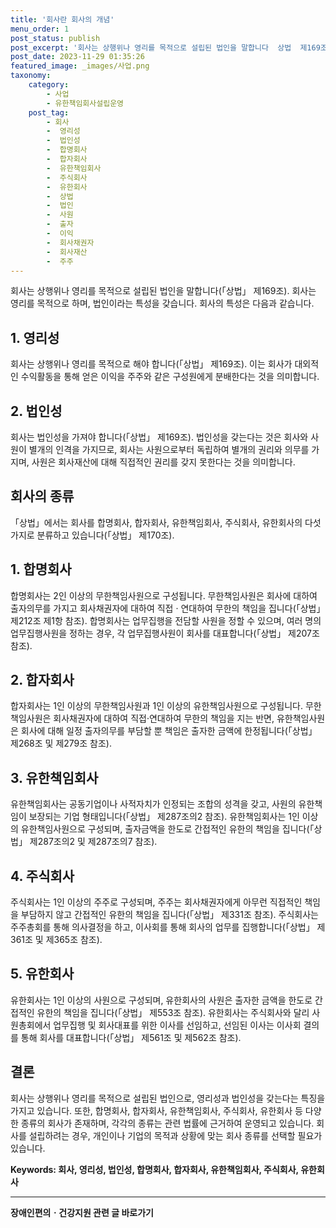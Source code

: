 ```yaml
---
title: '회사란 회사의 개념'
menu_order: 1
post_status: publish
post_excerpt: '회사는 상행위나 영리를 목적으로 설립된 법인을 말합니다  상법  제169조 . 회사는 영리를 목적으로 하며, 법인이라는 특성을 갖습니다. 회사의 특성은 다음과 같습니다.'
post_date: 2023-11-29 01:35:26
featured_image: _images/사업.png
taxonomy:
    category:
        - 사업
        - 유한책임회사설립운영
    post_tag:
        - 회사
        -  영리성
        -  법인성
        -  합명회사
        -  합자회사
        -  유한책임회사
        -  주식회사
        -  유한회사
        -  상법
        -  법인
        -  사원
        -  출자
        -  이익
        -  회사채권자
        -  회사재산
        -  주주
---
```



회사는 상행위나 영리를 목적으로 설립된 법인을 말합니다(「상법」 제169조). 회사는 영리를 목적으로 하며, 법인이라는 특성을 갖습니다. 회사의 특성은 다음과 같습니다.

## 1. 영리성
회사는 상행위나 영리를 목적으로 해야 합니다(「상법」 제169조). 이는 회사가 대외적인 수익활동을 통해 얻은 이익을 주주와 같은 구성원에게 분배한다는 것을 의미합니다.

## 2. 법인성
회사는 법인성을 가져야 합니다(「상법」 제169조). 법인성을 갖는다는 것은 회사와 사원이 별개의 인격을 가지므로, 회사는 사원으로부터 독립하여 별개의 권리와 의무를 가지며, 사원은 회사재산에 대해 직접적인 권리를 갖지 못한다는 것을 의미합니다.

## 회사의 종류

「상법」에서는 회사를 합명회사, 합자회사, 유한책임회사, 주식회사, 유한회사의 다섯 가지로 분류하고 있습니다(「상법」 제170조).

## 1. 합명회사
합명회사는 2인 이상의 무한책임사원으로 구성됩니다. 무한책임사원은 회사에 대하여 출자의무를 가지고 회사채권자에 대하여 직접 · 연대하여 무한의 책임을 집니다(「상법」 제212조 제1항 참조). 합명회사는 업무집행을 전담할 사원을 정할 수 있으며, 여러 명의 업무집행사원을 정하는 경우, 각 업무집행사원이 회사를 대표합니다(「상법」 제207조 참조).

## 2. 합자회사
합자회사는 1인 이상의 무한책임사원과 1인 이상의 유한책임사원으로 구성됩니다. 무한책임사원은 회사채권자에 대하여 직접·연대하여 무한의 책임을 지는 반면, 유한책임사원은 회사에 대해 일정 출자의무를 부담할 뿐 책임은 출자한 금액에 한정됩니다(「상법」 제268조 및 제279조 참조).

## 3. 유한책임회사
유한책임회사는 공동기업이나 사적자치가 인정되는 조합의 성격을 갖고, 사원의 유한책임이 보장되는 기업 형태입니다(「상법」 제287조의2 참조). 유한책임회사는 1인 이상의 유한책임사원으로 구성되며, 출자금액을 한도로 간접적인 유한의 책임을 집니다(「상법」 제287조의2 및 제287조의7 참조).

## 4. 주식회사
주식회사는 1인 이상의 주주로 구성되며, 주주는 회사채권자에게 아무런 직접적인 책임을 부담하지 않고 간접적인 유한의 책임을 집니다(「상법」 제331조 참조). 주식회사는 주주총회를 통해 의사결정을 하고, 이사회를 통해 회사의 업무를 집행합니다(「상법」 제361조 및 제365조 참조).

## 5. 유한회사
유한회사는 1인 이상의 사원으로 구성되며, 유한회사의 사원은 출자한 금액을 한도로 간접적인 유한의 책임을 집니다(「상법」 제553조 참조). 유한회사는 주식회사와 달리 사원총회에서 업무집행 및 회사대표를 위한 이사를 선임하고, 선임된 이사는 이사회 결의를 통해 회사를 대표합니다(「상법」 제561조 및 제562조 참조).

## 결론
회사는 상행위나 영리를 목적으로 설립된 법인으로, 영리성과 법인성을 갖는다는 특징을 가지고 있습니다. 또한, 합명회사, 합자회사, 유한책임회사, 주식회사, 유한회사 등 다양한 종류의 회사가 존재하며, 각각의 종류는 관련 법률에 근거하여 운영되고 있습니다. 회사를 설립하려는 경우, 개인이나 기업의 목적과 상황에 맞는 회사 종류를 선택할 필요가 있습니다.

**Keywords: 회사, 영리성, 법인성, 합명회사, 합자회사, 유한책임회사, 주식회사, 유한회사**
<!-- wp:separator -->
<hr class="wp-block-separator has-alpha-channel-opacity"/>
<!-- /wp:separator -->

<!-- wp:group {"backgroundColor":"base","layout":{"type":"constrained"}} -->
<div class="wp-block-group has-base-background-color has-background"><!-- wp:paragraph {"align":"center","fontSize":"medium"} -->
<p class="has-text-align-center has-large-font-size"><strong>장애인편의ㆍ건강지원 관련 글 바로가기</strong></p>
<!-- /wp:paragraph -->


<!-- wp:latest-posts
{"categories":[{"id":22809,"count":19,"description":"","link":"https://uknowlaw.com/category/%ec%9e%a5%ec%95%a0%ec%9d%b8%ed%8e%b8%ec%9d%98%e3%86%8d%ea%b1%b4%ea%b0%95%ec%a7%80%ec%9b%90/","name":"장애인편의ㆍ건강지원","slug":"장애인편의ㆍ건강지원","taxonomy":"category","parent":0,"meta":[],"_links":{"self":[{"href":"https://uknowlaw.com/wp-json/wp/v2/categories/22809"}],"collection":[{"href":"https://uknowlaw.com/wp-json/wp/v2/categories"}],"about":[{"href":"https://uknowlaw.com/wp-json/wp/v2/taxonomies/category"}],"wp:post_type":[{"href":"https://uknowlaw.com/wp-json/wp/v2/posts?categories=22809"}],"curies":[{"name":"wp","href":"https://api.w.org/{rel}","templated":true}]}}],"postsToShow":100,"excerptLength":28,"postLayout":"grid","columns":2,"featuredImageAlign":"left","featuredImageSizeSlug":"large","fontSize":"small"} /--></div>
<!-- /wp:group -->